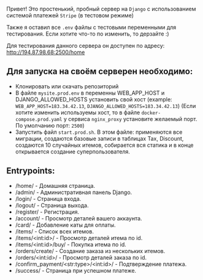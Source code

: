 Привет! Это простенький, пробный сервер на `Django` с использованием 
системой платежей `Stripe` (в тестовом режиме) 

Также я оставил все `.env` файлы с тестовыми переменными для тестирования. Если хотите что-то 
по изменить, то дерзайте :)

Для тестирования данного сервера он доступен по адресу: http://194.87.98.68:2500/home

Для запуска на своём серверен необходимо:
-
- Клонировать или скачать репозиторий
- В файле `mysite.prod.env` в переменны WEB_APP_HOST и DJANGO_ALLOWED_HOSTS установить свой хост 
(example: `WEB_APP_HOST=183.34.42.13`, `DJANGO_ALLOWED_HOSTS=183.34.42.13`) (Если хотите изменить 
используемы хост, то в файле `docker-compose.prod.yaml` у сервиса `nginx_proxy` установите 
желаемый порт. По умолчанию порт: `2500`)
- Запустить файл `start.prod.sh`. В этом файле: применяются все миграции, создаются базовые
записи в таблицах Tax, Discount, создаются 10 случайных итемов, собирается вся статика и в 
конце открывается создание суперпользователя. 

Entrypoints:
- 
- /home/ - Домашняя страница.
- /admin/ - Административная панель Django.
- /login/ - Страница входа.
- /logout/ - Страница выхода.
- /register/ - Регистрация.
- /account/ - Просмотр деталей вашего аккаунта.
- /card/ - Добавление каты для оплаты.
- /items/ - Список всех итемов.
- /items/\<int:id>/ - Просмотр деталей итема по id.
- /items/\<int:id>/buy/ - Покупка итема по id.
- /orders/create/ - Создание заказа из нескольких итемов.
- /orders/\<int:id>/ - Просмотр деталей заказа по id.
- /confirm_payment/\<str:type>/\<int:id>/ - Подтверждение платежа.
- /success/ - Страница при успешном платеже.


